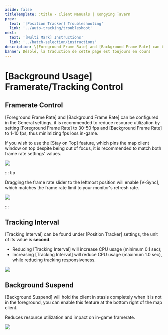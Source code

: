 ```yaml
---
aside: false
titleTemplate: :title - Client Manuals | Kongying Tavern
prev:
  text: '[Position Tracker] Troubleshooting'
  link: '../auto-tracking/troubleshoot'
next:
  text: '[Multi Mark] Instructions'
  link: '../batch-selection/instructions'
description: \[Foreground Frame Rate] and [Background Frame Rate] can be configured in the General settings, it is recommended to reduce resource utilization by setting [Foreground Frame Rate] to 30-50 fps and [Background Frame Rate] to 1-10 fps, thus minimizing fps loss in-game.
banner: Désolé, la traduction de cette page est toujours en cours
---
```


[文：【地图性能占用高】前后台帧率设置]: # 'https://support.qq.com/products/321980/faqs/97183'
[#]: # '最后加入后台暂停的介绍'

# [Background Usage] Framerate/Tracking Control

## Framerate Control

[Foreground Frame Rate] and [Background Frame Rate] can be configured in the General settings, it is recommended to reduce resource utilization by setting [Foreground Frame Rate] to 30-50 fps and [Background Frame Rate] to 1-10 fps, thus minimizing fps loss in-game.

If you wish to use the [Stay on Top] feature, which pins the map client window on top despite being out of focus, it is recommended to match both frame rate settings' values.

![](/imgs/fr/manual/bg-frate/1.png)

::: tip

Dragging the frame rate slider to the leftmost position will enable \[V-Sync], which matches the frame rate limit to your monitor's refresh rate.

![](/imgs/fr/manual/bg-frate/2.png)

:::

## Tracking Interval

[Tracking Interval] can be found under [Position Tracker] settings, the unit of its value is **second**.

- Reducing [Tracking Interval] will increase CPU usage (minimum 0.1 sec);
- Increasing [Tracking Interval] will reduce CPU usage (maximum 1.0 sec), while reducing tracking responsiveness.

![](/imgs/fr/manual/bg-frate/3.png)

[#]: # '兔小巢上后台暂停的介绍'

## Background Suspend

[Background Suspend] will hold the client in stasis completely when it is not in the foreground, you can enable this feature at the bottom right of the map client.

Reduces resource utilization and impact on in-game framerate.

![](/imgs/fr/manual/bg-frate/4.png)
